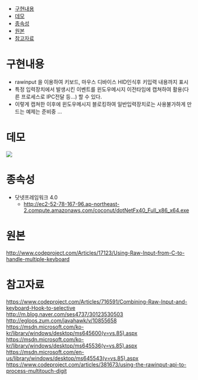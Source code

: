 <!-- TOC -->

- [구현내용](#구현내용)
- [데모](#데모)
- [종속성](#종속성)
- [원본](#원본)
- [참고자료](#참고자료)

<!-- /TOC -->

# 구현내용
- rawinput 을 이용하여 키보드, 마우스 디바이스 HID인식후 키입력 내용까지 표시
- 특정 입력장치에서 발생시킨 이벤트를 윈도우메시지 이전타임에 캡쳐하여 활용(다른 프로세스로 IPC전달 등...) 할 수 있다.
- 이렇게 캡쳐한 이후에 윈도우메시지 블로킹하여 일반입력장치로는 사용불가하게 만드는 예제는 준비중 ...

# 데모
![](http://s30.postimg.org/yyqomnigx/image.png)

# 종속성
- 닷넷프레임워크 4.0
    - http://ec2-52-78-167-96.ap-northeast-2.compute.amazonaws.com/coconut/dotNetFx40_Full_x86_x64.exe

# 원본
http://www.codeproject.com/Articles/17123/Using-Raw-Input-from-C-to-handle-multiple-keyboard

# 참고자료
https://www.codeproject.com/Articles/716591/Combining-Raw-Input-and-keyboard-Hook-to-selective
http://m.blog.naver.com/ses4737/30123530503
http://egloos.zum.com/javahawk/v/10855658
https://msdn.microsoft.com/ko-kr/library/windows/desktop/ms645600(v=vs.85).aspx
https://msdn.microsoft.com/ko-kr/library/windows/desktop/ms645536(v=vs.85).aspx
https://msdn.microsoft.com/en-us/library/windows/desktop/ms645543(v=vs.85).aspx
https://www.codeproject.com/articles/381673/using-the-rawinput-api-to-process-multitouch-digit

